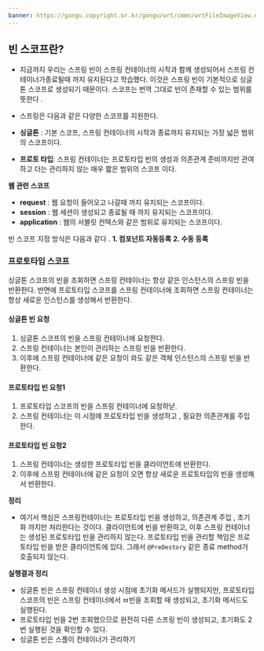 ```yaml
---
banner: https://gongu.copyright.or.kr/gongu/wrt/cmmn/wrtFileImageView.do?wrtSn=11288959&filePath=L2Rpc2sxL25ld2RhdGEvMjAxNS8wMi9DTFM2OS9OVVJJXzAwMV8wNDQ1X251cmltZWRpYV8yMDE1MTIwMw==&thumbAt=Y&thumbSe=b_tbumb&wrtTy=10006
---
```

## 빈 스코프란? 
- 지금까지 우리는 스프링 빈이 스프링 컨테이너의 시작과 함께 생성되어서 스프링 컨테이너가종료될때 까지 유지된다고 학습했다.  이것은 스프링 빈이 기본적으로 싱글톤 스코프로 생성되기 때문이다. 스코프는 번역 그대로 빈이 존재할 수 있는 범위를 뜻한다 .

- 스프링은 다음과 같은 다양한 스코프를 지원한다. 
- **싱글톤** : 기본 스코프, 스프링 컨테이너의 시작과 종료까지 유지되는 가장 넓은 범위의 스코프이다. 
- **프로토 타입**: 스프링 컨테이너는 프로토타입 빈의 생성과 의존관계 준비까지만 관여하고 더는 관리하지 않는 매우 짧은 범위의 스코프 이다. 

**웹 관련 스코프**
- **request** : 웹 요청이 들어오고 나갈때 까지 유지되는 스코프이다. 
- **session** : 웹 세션이 생성되고 종료될 때 까지 유지되는 스코프이다. 
- **application** : 웹의 서블릿 컨텍스와 같은 범위로 유지되는 스코프이다. 
  
  
 빈 스코프 지정 방식은 다음과 같다 .
 **1. 컴포넌트 자동등록**
 **2. 수동 등록**

### 프로토타입 스코프
싱글톤 스코프의 빈을 조회하면 스프링 컨테이너는 항상 같은 인스턴스의 스프링 빈을 반환한다. 반면에 프로토타입 스코프를 스프링 컨테이너에 조회하면 스프링 컨테이너는 항상 새로운 인스턴스를 생성해서 반환한다. 

#### 싱글톤 빈 요청
1. 싱글톤 스코프의 빈을 스프링 컨테이너에 요청한다. 
2. 스프링 컨테이너는 본인이 관리하는  스프링 빈을 반환한다. 
3. 이후에 스프링 컨테이너에 같은 요청이 와도 같은 객체 인스턴스의 스프링 빈을 반환한다. 
   
#### 프로토타입 빈 요청1
1. 프로토타입 스코프의 빈을 스프링 컨테이너에 요청하낟. 
2. 스프링 컨테이너는 이 시점에 프로토타입 빈을 생성하고 , 필요한  의존관계를 주입한다. 
#### 프로토타입 빈 요청2
1.  스프링 컨테이너는 생성한 프로토타입 빈을 클라이언트에 반환한다. 
2. 이후에 스프링 컨테이너에 같은 요청이 오면 항상 새로운 프로토타입의 빈을 생성해서 반환한다. 

**정리**
- 여기서 핵심은 스프링컨테이너는 프로토타입 빈을 생성하고, 의존관계 주입 , 초기화 까지만 처리한다는 것이다. 클라이언트에 빈을 반환하고, 이후 스프링 컨테이너는 생성된 프로토타입 빈을 관리하지 않는다. 프로토타입 빈을 관리할 책임은 프로토타입 빈을 받은 클라이언트에 있다. 그래서 `@PreDestory` 같은 종료 method가 호출되지 않는다. 


**실행결과 정리**
- 싱글톤 빈은 스프링 컨테이너 생성 시점에 초기화 메서드가 실행되지만, 프로토타입 스코프의 빈은 스프링 컨테이너에서 ㅂ빈을 조회할 때 생성되고, 초기화 메서드도 실행된다.
- 프로토타입 빈을 2번 조회했으므로 완전히 다른 스프링 빈이 생성되고, 초기화도 2번 실행된 것을 확인할 수 있다. 
- 싱글톤 빈은 스플이 컨테이너가 관리하기

